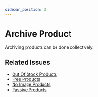 ```yaml
---
sidebar_position: 3
---
```


# Archive Product

Archiving products can be done collectively.

## Related Issues

- [Out Of Stock Products](../finding-issues/out-of-stock-products)
- [Free Products](../finding-issues/free-products)
- [No Image Products](../finding-issues/no-image-products)
- [Passive Products](../finding-issues/passive-products)

